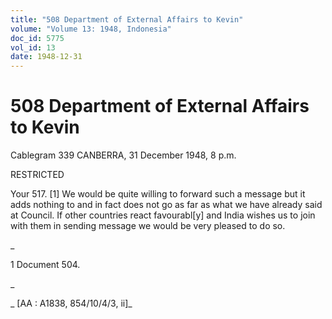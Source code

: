 ```yaml
---
title: "508 Department of External Affairs to Kevin"
volume: "Volume 13: 1948, Indonesia"
doc_id: 5775
vol_id: 13
date: 1948-12-31
---
```


# 508 Department of External Affairs to Kevin

Cablegram 339 CANBERRA, 31 December 1948, 8 p.m.

RESTRICTED

Your 517. [1] We would be quite willing to forward such a message but it adds nothing to and in fact does not go as far as what we have already said at Council. If other countries react favourabl[y] and India wishes us to join with them in sending message we would be very pleased to do so.

_

1 Document 504.

_

_ [AA : A1838, 854/10/4/3, ii]_
